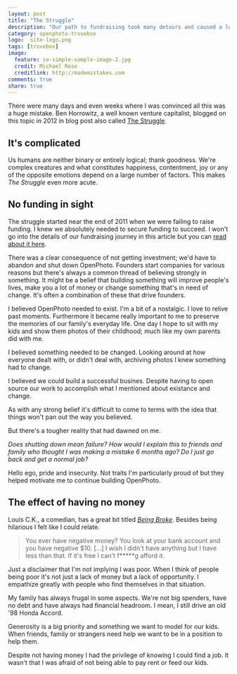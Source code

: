 ```yaml
---
layout: post
title: "The Struggle"
description: "Our path to fundraising took many detours and caused a lot more stress than I imagined."
category: openphoto-trovebox
logo:  site-logo.png
tags: [trovebox]
image:
  feature: so-simple-sample-image-2.jpg
  credit: Michael Rose
  creditlink: http://mademistakes.com
comments: true
share: true
---
```


There were many days and even weeks where I was convinced all this was a huge mistake.
Ben Horrowitz, a well known venture capitalist, blogged on this topic in 2012 in blog post also called [The Struggle](http://www.bhorowitz.com/the_struggle).

## It's complicated

Us humans are neither binary or entirely logical; thank goodness.
We're complex creatures and what constitutes happiness, contentment, joy or any of the opposite emotions depend on a large number of factors.
This makes *The Struggle* even more acute.

## No funding in sight

The struggle started near the end of 2011 when we were failing to raise funding.
I knew we absolutely needed to secure funding to succeed.
I won't go into the details of our fundraising journey in this article but you can [read about it here](../fundraising/).

There was a clear consequence of not getting investment; we'd have to abandon and shut down OpenPhoto.
Founders start companies for various reasons but there's always a common thread of believing strongly in something.
It might be a belief that building something will improve people's lives, make you a lot of money or change something that's in need of change.
It's often a combination of these that drive founders.

I believed OpenPhoto needed to exist.
I'm a bit of a nostalgic.
I love to relive past moments.
Furthermore it became really important to me to preserve the memories of our family's everyday life.
One day I hope to sit with my kids and show them photos of their childhood; much like my own parents did with me.

I believed something needed to be changed. Looking around at how everyone dealt with, or didn't deal with, archiving photos I knew something had to change.

I believed we could build a successful busines. Despite having to open source our work to accomplish what I mentioned about existance and change.

As with any strong belief it's difficult to come to terms with the idea that things won't pan out the way you believed.

But there's a tougher reality that had dawned on me.

*Does shutting down mean failure?
How would I explain this to friends and family who thought I was making a mistake 6 months ago?
Do I just go back and get a normal job?*

Hello ego, pride and insecurity.
Not traits I'm particularly proud of but they helped motivate me to continue building OpenPhoto.

## The effect of having no money

Louis C.K., a comedian, has a great bit titled *[Being Broke](https://www.youtube.com/watch?v=J0rSXjVuJVg)*.
Besides being hilarious I felt like I could relate.

> You ever have negative money? You look at your bank account and you have negative $10. [...] I wish I didn't have anything but I have less than that. If it's free I can't f*****g afford it.

Just a disclaimer that I'm not implying I was poor.
When I think of people being poor it's not just a lack of money but a lack of opportunity.
I empathize greatly with people who find themselves in that situation.

My family has always frugal in some aspects.
We're not big spenders, have no debt and have always had financial headroom.
I mean, I still drive an old '98 Honda Accord.

Generosity is a big priority and something we want to model for our kids.
When friends, family or strangers need help we want to be in a position to help them.



Despite not having money I had the privilege of knowing I could find a job.
It wasn't that I was afraid of not being able to pay rent or feed our kids.
